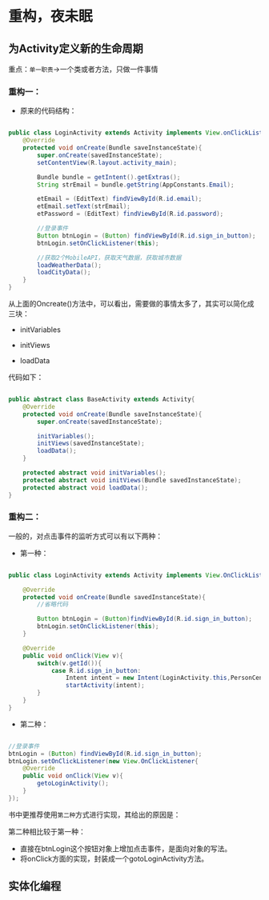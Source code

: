 # 重构，夜未眠

## 为Activity定义新的生命周期

重点：`单一职责`->一个类或者方法，只做一件事情

### 重构一：

+ 原来的代码结构：

```java

public class LoginActivity extends Activity implements View.onClickListener{
    @Override
    protected void onCreate(Bundle saveInstanceState){
        super.onCreate(savedInstanceState);
        setContentView(R.layout.activity_main);

        Bundle bundle = getIntent().getExtras();
        String strEmail = bundle.getString(AppConstants.Email);

        etEmail = (EditText) findViewById(R.id.email);
        etEmail.setText(strEmail);
        etPassword = (EditText) findViewById(R.id.password);

        //登录事件
        Button btnLogin = (Button) findViewById(R.id.sign_in_button);
        btnLogin.setOnClickListener(this);

        //获取2个MobileAPI，获取天气数据，获取城市数据
        loadWeatherData();
        loadCityData();
    }
}

```

从上面的Oncreate()方法中，可以看出，需要做的事情太多了，其实可以简化成三块：

+ initVariables

+ initViews

+ loadData

代码如下：

```java

public abstract class BaseActivity extends Activity{
    @Override
    protected void onCreate(Bundle saveInstanceState){
        super.onCreate(savedInstanceState);

        initVariables();
        initViews(savedInstanceState);
        loadData();
    }

    protected abstract void initVariables();
    protected abstract void initViews(Bundle savedInstanceState);
    protected abstract void loadData();
}

```

### 重构二：

一般的，对点击事件的监听方式可以有以下两种：

+ 第一种：

```java

public class LoginActivity extends Activity implements View.OnClickListener{

    @Override
    protected void onCreate(Bundle savedInstanceState){
        //省略代码

        Button btnLogin = (Button)findViewById(R.id.sign_in_button);
        btnLogin.setOnClickListener(this);
    }

    @Override
    public void onClick(View v){
        switch(v.getId()){
            case R.id.sign_in_button:
                Intent intent = new Intent(LoginActivity.this,PersonCenterActivity.class);
                startActivity(intent);
        }
    }
}

```

+ 第二种：

```java

//登录事件
btnLogin = (Button) findViewById(R.id.sign_in_button);
btnLogin.setOnClickListener(new View.OnClickListener{
    @Override
    public void onClick(View v){
        getoLoginActivity();
    }
});

```

书中更推荐使用`第二种`方式进行实现，其给出的原因是：

第二种相比较于第一种：
+ 直接在btnLogin这个按钮对象上增加点击事件，是面向对象的写法。
+ 将onClick方面的实现，封装成一个gotoLoginActivity方法。

## 实体化编程